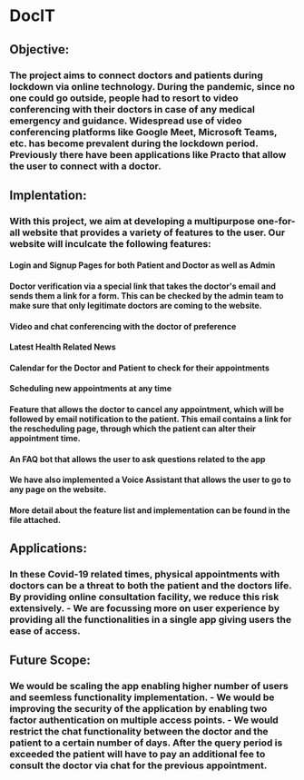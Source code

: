 # DocIT

## Objective:
### The project aims to connect doctors and patients during lockdown via online technology. During the pandemic, since no one could go outside, people had to resort to video conferencing with their doctors in case of any medical emergency and guidance. Widespread use of video conferencing platforms like Google Meet, Microsoft Teams, etc. has become prevalent during the lockdown period. Previously there have been applications like Practo that allow the user to connect with a doctor.

## Implentation: 
### With this project, we aim at developing a multipurpose one-for-all website that provides a variety of features to the user. Our website will inculcate the following features:

#### Login and Signup Pages for both Patient and Doctor as well as Admin

#### Doctor verification via a special link that takes the doctor's email and sends them a link for a form. This can be checked by the admin team to make sure that only legitimate doctors are coming to the website.

#### Video and chat conferencing with the doctor of preference

#### Latest Health Related News

#### Calendar for the Doctor and Patient to check for their appointments

#### Scheduling new appointments at any time

#### Feature that allows the doctor to cancel any appointment, which will be followed by email notification to the patient. This email contains a link for the rescheduling page, through which the patient can alter their appointment time.

#### An FAQ bot that allows the user to ask questions related to the app

#### We have also implemented a Voice Assistant that allows the user to go to any page on the website.

#### More detail about the feature list and implementation can be found in the file attached.

## Applications: 
### In these Covid-19 related times, physical appointments with doctors can be a threat to both the patient and the doctors life. By providing online consultation facility, we reduce this risk extensively. - We are focussing more on user experience by providing all the functionalities in a single app giving users the ease of access.

## Future Scope: 
### We would be scaling the app enabling higher number of users and seemless functionality implementation. - We would be improving the security of the application by enabling two factor authentication on multiple access points. - We would restrict the chat functionality between the doctor and the patient to a certain number of days. After the query period is exceeded the patient will have to pay an additional fee to consult the doctor via chat for the previous appointment.
